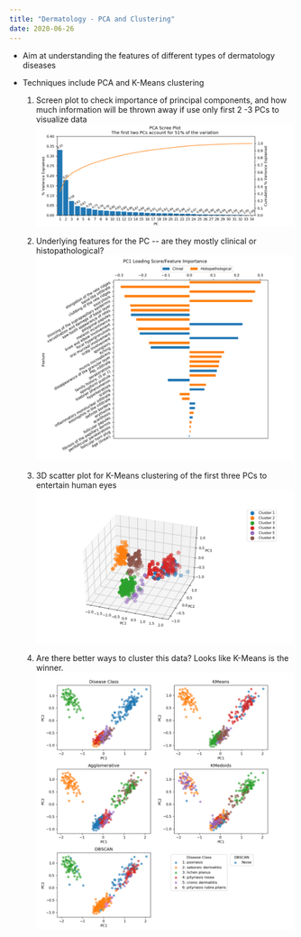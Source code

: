 ```yaml
---
title: "Dermatology - PCA and Clustering"
date: 2020-06-26
---
```


* Aim at understanding the features of different types of dermatology diseases

- Techniques include PCA and K-Means clustering

  1. Screen plot to check importance of principal components, and how much information will be thrown away if use only first 2 -3 PCs to visualize data ![Scree](Results/Derm_ScreePlot.png)

  2. Underlying features for the PC -- are they mostly clinical or histopathological? ![Features](Results/Derm_PC1_Features.png)

  3. 3D scatter plot for K-Means clustering of the first three PCs to entertain human eyes ![3d](Results/Derm_3D_KMeans.png)

  4. Are there better ways to cluster this data? Looks like K-Means is the winner.![compare clustering](Results/Derm_Compare_Clustering.png)

